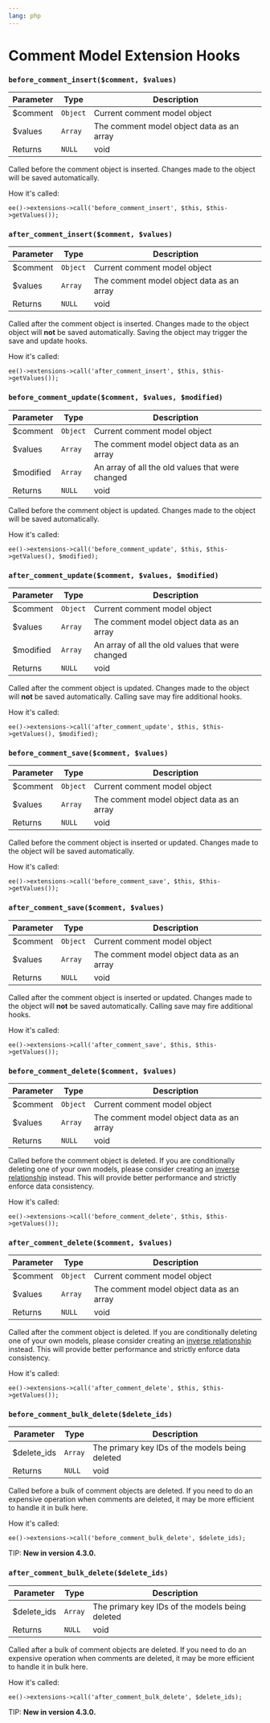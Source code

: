```yaml
---
lang: php
---
```


<!--
    This source file is part of the open source project
    ExpressionEngine User Guide (https://github.com/ExpressionEngine/ExpressionEngine-User-Guide)

    @link      https://expressionengine.com/
    @copyright Copyright (c) 2003-2020, Packet Tide, LLC (https://www.packettide.com)
    @license   https://expressionengine.com/license Licensed under Apache License, Version 2.0
-->

# Comment Model Extension Hooks

### `before_comment_insert($comment, $values)`

| Parameter | Type     | Description                               |
| --------- | -------- | ----------------------------------------- |
| \$comment | `Object` | Current comment model object              |
| \$values  | `Array`  | The comment model object data as an array |
| Returns   | `NULL`   | void                                      |

Called before the comment object is inserted. Changes made to the object will be saved automatically.

How it's called:

    ee()->extensions->call('before_comment_insert', $this, $this->getValues());

### `after_comment_insert($comment, $values)`

| Parameter | Type     | Description                               |
| --------- | -------- | ----------------------------------------- |
| \$comment | `Object` | Current comment model object              |
| \$values  | `Array`  | The comment model object data as an array |
| Returns   | `NULL`   | void                                      |

Called after the comment object is inserted. Changes made to the object object will **not** be saved automatically. Saving the object may trigger the save and update hooks.

How it's called:

    ee()->extensions->call('after_comment_insert', $this, $this->getValues());

### `before_comment_update($comment, $values, $modified)`

| Parameter  | Type     | Description                                      |
| ---------- | -------- | ------------------------------------------------ |
| \$comment  | `Object` | Current comment model object                     |
| \$values   | `Array`  | The comment model object data as an array        |
| \$modified | `Array`  | An array of all the old values that were changed |
| Returns    | `NULL`   | void                                             |

Called before the comment object is updated. Changes made to the object will be saved automatically.

How it's called:

    ee()->extensions->call('before_comment_update', $this, $this->getValues(), $modified);

### `after_comment_update($comment, $values, $modified)`

| Parameter  | Type     | Description                                      |
| ---------- | -------- | ------------------------------------------------ |
| \$comment  | `Object` | Current comment model object                     |
| \$values   | `Array`  | The comment model object data as an array        |
| \$modified | `Array`  | An array of all the old values that were changed |
| Returns    | `NULL`   | void                                             |

Called after the comment object is updated. Changes made to the object will **not** be saved automatically. Calling save may fire additional hooks.

How it's called:

    ee()->extensions->call('after_comment_update', $this, $this->getValues(), $modified);

### `before_comment_save($comment, $values)`

| Parameter | Type     | Description                               |
| --------- | -------- | ----------------------------------------- |
| \$comment | `Object` | Current comment model object              |
| \$values  | `Array`  | The comment model object data as an array |
| Returns   | `NULL`   | void                                      |

Called before the comment object is inserted or updated. Changes made to the object will be saved automatically.

How it's called:

    ee()->extensions->call('before_comment_save', $this, $this->getValues());

### `after_comment_save($comment, $values)`

| Parameter | Type     | Description                               |
| --------- | -------- | ----------------------------------------- |
| \$comment | `Object` | Current comment model object              |
| \$values  | `Array`  | The comment model object data as an array |
| Returns   | `NULL`   | void                                      |

Called after the comment object is inserted or updated. Changes made to the object will **not** be saved automatically. Calling save may fire additional hooks.

How it's called:

    ee()->extensions->call('after_comment_save', $this, $this->getValues());

### `before_comment_delete($comment, $values)`

| Parameter | Type     | Description                               |
| --------- | -------- | ----------------------------------------- |
| \$comment | `Object` | Current comment model object              |
| \$values  | `Array`  | The comment model object data as an array |
| Returns   | `NULL`   | void                                      |

Called before the comment object is deleted. If you are conditionally deleting one of your own models, please consider creating an [inverse relationship](development/services/model/relating-models.md#inverse-relationships) instead. This will provide better performance and strictly enforce data consistency.

How it's called:

    ee()->extensions->call('before_comment_delete', $this, $this->getValues());

### `after_comment_delete($comment, $values)`

| Parameter | Type     | Description                               |
| --------- | -------- | ----------------------------------------- |
| \$comment | `Object` | Current comment model object              |
| \$values  | `Array`  | The comment model object data as an array |
| Returns   | `NULL`   | void                                      |

Called after the comment object is deleted. If you are conditionally deleting one of your own models, please consider creating an [inverse relationship](development/services/model/relating-models.md#inverse-relationships) instead. This will provide better performance and strictly enforce data consistency.

How it's called:

    ee()->extensions->call('after_comment_delete', $this, $this->getValues());

### `before_comment_bulk_delete($delete_ids)`

| Parameter    | Type    | Description                                     |
| ------------ | ------- | ----------------------------------------------- |
| \$delete_ids | `Array` | The primary key IDs of the models being deleted |
| Returns      | `NULL`  | void                                            |

Called before a bulk of comment objects are deleted. If you need to do an expensive operation when comments are deleted, it may be more efficient to handle it in bulk here.

How it's called:

    ee()->extensions->call('before_comment_bulk_delete', $delete_ids);

TIP: **New in version 4.3.0.**

### `after_comment_bulk_delete($delete_ids)`

| Parameter    | Type    | Description                                     |
| ------------ | ------- | ----------------------------------------------- |
| \$delete_ids | `Array` | The primary key IDs of the models being deleted |
| Returns      | `NULL`  | void                                            |

Called after a bulk of comment objects are deleted. If you need to do an expensive operation when comments are deleted, it may be more efficient to handle it in bulk here.

How it's called:

    ee()->extensions->call('after_comment_bulk_delete', $delete_ids);

TIP: **New in version 4.3.0.**
